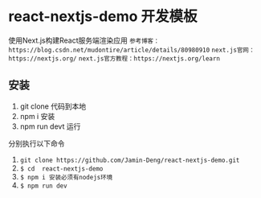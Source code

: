 # react-nextjs-demo 开发模板
使用Next.js构建React服务端渲染应用
`参考博客：https://blog.csdn.net/mudontire/article/details/80980910`
`next.js官网：https://nextjs.org/`
`next.js官方教程：https://nextjs.org/learn`
	
## 安装
1. git clone 代码到本地
2. npm i 安装
3. npm run devt 运行

分别执行以下命令
1. `git clone https://github.com/Jamin-Deng/react-nextjs-demo.git`
1. `$ cd  react-nextjs-demo`
1. `$ npm i 安装必须有nodejs环境`
1. `$ npm run dev`
